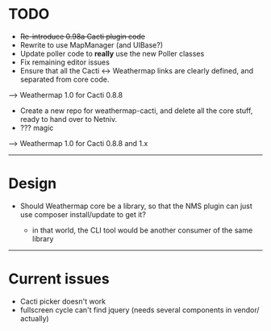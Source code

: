# TODO

* ~~Re-introduce 0.98a Cacti plugin code~~
* Rewrite to use MapManager (and UIBase?)
* Update poller code to __really__ use the new Poller classes
* Fix remaining editor issues
* Ensure that all the Cacti <-> Weathermap links are clearly defined, and separated from core code.

--> Weathermap 1.0 for Cacti 0.8.8

* Create a new repo for weathermap-cacti, and delete all the core stuff, ready to hand over to Netniv.
* ??? magic

--> Weathermap 1.0 for Cacti 0.8.8 and 1.x 

----

# Design

* Should Weathermap core be a library, so that the NMS plugin can just use composer install/update to get it?

  * in that world, the CLI tool would be another consumer of the same library
  
----

# Current issues

* Cacti picker doesn't work
* fullscreen cycle can't find jquery (needs several components in vendor/ actually)
